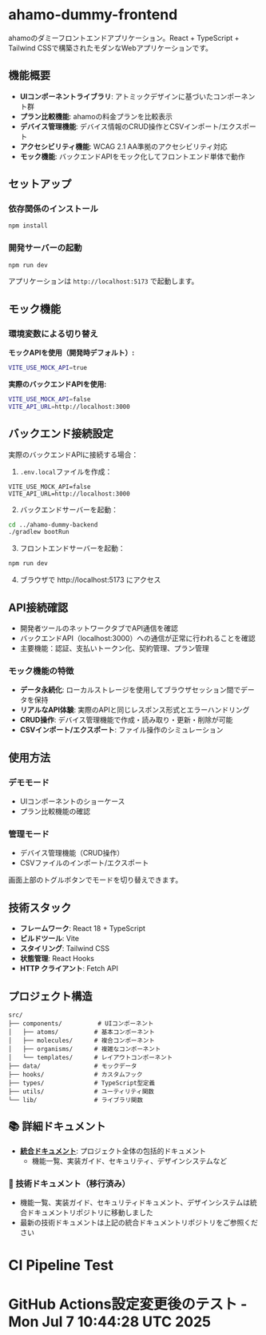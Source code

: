 # ahamo-dummy-frontend

ahamoのダミーフロントエンドアプリケーション。React + TypeScript + Tailwind CSSで構築されたモダンなWebアプリケーションです。

## 機能概要

- **UIコンポーネントライブラリ**: アトミックデザインに基づいたコンポーネント群
- **プラン比較機能**: ahamoの料金プランを比較表示
- **デバイス管理機能**: デバイス情報のCRUD操作とCSVインポート/エクスポート
- **アクセシビリティ機能**: WCAG 2.1 AA準拠のアクセシビリティ対応
- **モック機能**: バックエンドAPIをモック化してフロントエンド単体で動作

## セットアップ

### 依存関係のインストール
```bash
npm install
```

### 開発サーバーの起動
```bash
npm run dev
```

アプリケーションは `http://localhost:5173` で起動します。

## モック機能

### 環境変数による切り替え

**モックAPIを使用（開発時デフォルト）:**
```bash
VITE_USE_MOCK_API=true
```

**実際のバックエンドAPIを使用:**
```bash
VITE_USE_MOCK_API=false
VITE_API_URL=http://localhost:3000
```

## バックエンド接続設定

実際のバックエンドAPIに接続する場合：

1. `.env.local`ファイルを作成：
```
VITE_USE_MOCK_API=false
VITE_API_URL=http://localhost:3000
```

2. バックエンドサーバーを起動：
```bash
cd ../ahamo-dummy-backend
./gradlew bootRun
```

3. フロントエンドサーバーを起動：
```bash
npm run dev
```

4. ブラウザで http://localhost:5173 にアクセス

## API接続確認

- 開発者ツールのネットワークタブでAPI通信を確認
- バックエンドAPI（localhost:3000）への通信が正常に行われることを確認
- 主要機能：認証、支払いトークン化、契約管理、プラン管理

### モック機能の特徴

- **データ永続化**: ローカルストレージを使用してブラウザセッション間でデータを保持
- **リアルなAPI体験**: 実際のAPIと同じレスポンス形式とエラーハンドリング
- **CRUD操作**: デバイス管理機能で作成・読み取り・更新・削除が可能
- **CSVインポート/エクスポート**: ファイル操作のシミュレーション

## 使用方法

### デモモード
- UIコンポーネントのショーケース
- プラン比較機能の確認

### 管理モード
- デバイス管理機能（CRUD操作）
- CSVファイルのインポート/エクスポート

画面上部のトグルボタンでモードを切り替えできます。

## 技術スタック

- **フレームワーク**: React 18 + TypeScript
- **ビルドツール**: Vite
- **スタイリング**: Tailwind CSS
- **状態管理**: React Hooks
- **HTTP クライアント**: Fetch API

## プロジェクト構造

```
src/
├── components/          # UIコンポーネント
│   ├── atoms/          # 基本コンポーネント
│   ├── molecules/      # 複合コンポーネント
│   ├── organisms/      # 複雑なコンポーネント
│   └── templates/      # レイアウトコンポーネント
├── data/               # モックデータ
├── hooks/              # カスタムフック
├── types/              # TypeScript型定義
├── utils/              # ユーティリティ関数
└── lib/                # ライブラリ関数
```

## 📚 詳細ドキュメント

- **[統合ドキュメント](https://github.com/satoshi-watanabe-0001/ahamo-dummy-document)**: プロジェクト全体の包括的ドキュメント
  - 機能一覧、実装ガイド、セキュリティ、デザインシステムなど

### 🔧 技術ドキュメント（移行済み）
- 機能一覧、実装ガイド、セキュリティドキュメント、デザインシステムは統合ドキュメントリポジトリに移動しました
- 最新の技術ドキュメントは上記の統合ドキュメントリポジトリをご参照ください
# CI Pipeline Test
# GitHub Actions設定変更後のテスト - Mon Jul  7 10:44:28 UTC 2025
